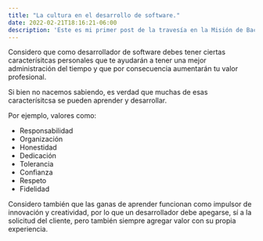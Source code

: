 ```yaml
---
title: "La cultura en el desarrollo de software."
date: 2022-02-21T18:16:21-06:00
description: 'Este es mi primer post de la travesía en la Misión de Backend con Node JS de Launch X.'
---
```


Considero que como desarrollador de software debes tener ciertas caracterísitcas personales que te ayudarán a tener una mejor administración del tiempo y que por consecuencia aumentarán tu valor profesional.

Si bien no nacemos sabiendo, es verdad que muchas de esas caracterísitcsa se pueden aprender y desarrollar.

Por ejemplo, valores como: 

- Responsabilidad
- Organización
- Honestidad
- Dedicación
- Tolerancia
- Confianza
- Respeto
- Fidelidad
              
Considero también que las ganas de aprender funcionan como impulsor de innovación y creatividad, por lo que un desarrollador debe apegarse, sí a la solicitud del cliente, pero también siempre agregar valor con su propia experiencia.
